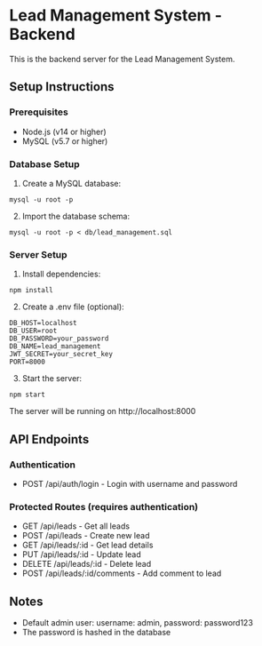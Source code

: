 
# Lead Management System - Backend

This is the backend server for the Lead Management System.

## Setup Instructions

### Prerequisites
- Node.js (v14 or higher)
- MySQL (v5.7 or higher)

### Database Setup
1. Create a MySQL database:
```
mysql -u root -p
```

2. Import the database schema:
```
mysql -u root -p < db/lead_management.sql
```

### Server Setup
1. Install dependencies:
```
npm install
```

2. Create a .env file (optional):
```
DB_HOST=localhost
DB_USER=root
DB_PASSWORD=your_password
DB_NAME=lead_management
JWT_SECRET=your_secret_key
PORT=8000
```

3. Start the server:
```
npm start
```

The server will be running on http://localhost:8000

## API Endpoints

### Authentication
- POST /api/auth/login - Login with username and password

### Protected Routes (requires authentication)
- GET /api/leads - Get all leads
- POST /api/leads - Create new lead
- GET /api/leads/:id - Get lead details
- PUT /api/leads/:id - Update lead
- DELETE /api/leads/:id - Delete lead
- POST /api/leads/:id/comments - Add comment to lead

## Notes
- Default admin user: username: admin, password: password123
- The password is hashed in the database
